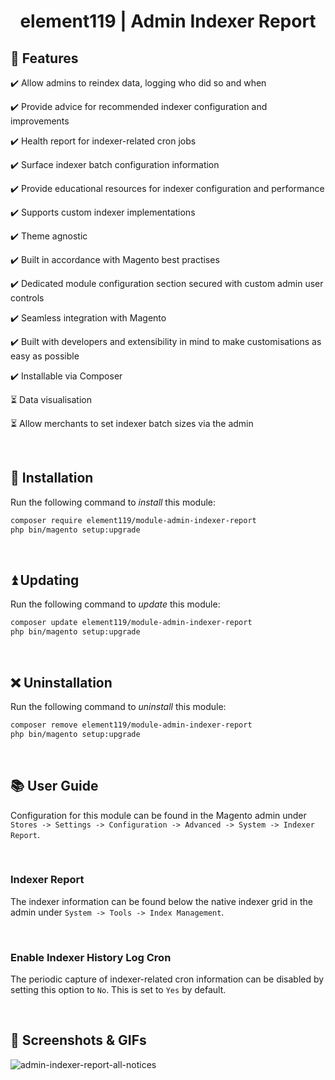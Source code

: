<div align="center">

<!-- Module Image Here -->

</div>

<h1 align="center">element119 | Admin Indexer Report</h1>

## 📝 Features
✔️ Allow admins to reindex data, logging who did so and when

✔️ Provide advice for recommended indexer configuration and improvements

✔️ Health report for indexer-related cron jobs

✔️ Surface indexer batch configuration information

✔️ Provide educational resources for indexer configuration and performance

✔️ Supports custom indexer implementations

✔️ Theme agnostic

✔️ Built in accordance with Magento best practises

✔️ Dedicated module configuration section secured with custom admin user controls

✔️ Seamless integration with Magento

✔️ Built with developers and extensibility in mind to make customisations as easy as possible

✔️ Installable via Composer

⏳ Data visualisation

⏳ Allow merchants to set indexer batch sizes via the admin

<br/>

## 🔌 Installation
Run the following command to *install* this module:
```bash
composer require element119/module-admin-indexer-report
php bin/magento setup:upgrade
```

<br/>

## ⏫ Updating
Run the following command to *update* this module:
```bash
composer update element119/module-admin-indexer-report
php bin/magento setup:upgrade
```

<br/>

## ❌ Uninstallation
Run the following command to *uninstall* this module:
```bash
composer remove element119/module-admin-indexer-report
php bin/magento setup:upgrade
```

<br/>

## 📚 User Guide
Configuration for this module can be found in the Magento admin under `Stores -> Settings -> Configuration -> Advanced
-> System -> Indexer Report`.

<br>

### Indexer Report
The indexer information can be found below the native indexer grid in the admin under `System -> Tools -> Index
Management`.

<br>

### Enable Indexer History Log Cron
The periodic capture of indexer-related cron information can be disabled by setting this option to `No`. This is set to
`Yes` by default.

<br>

## 📸 Screenshots & GIFs
![admin-indexer-report-all-notices](https://github.com/user-attachments/assets/e3a2eb1a-051b-4c11-844e-f69190d962c2)
